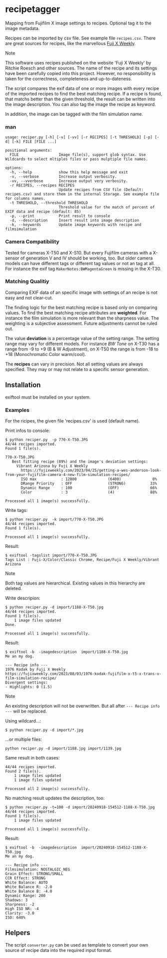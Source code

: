 # recipetagger
Mapping from Fujifilm X image settings to recipes. Optional tag it to the image metadata.

Recipes can be imported by csv file. See example file `recipes.csv`. There are great sources for recipes, like the marvellous [Fuji X Weekly](https://fujixweekly.com). 

> [!NOTE]
> This software uses recipes published on the website 'Fuji X Weekly' by Ritchie Roesch and other sources. The name of the recipe and its settings have been carefully copied into this project. However, no responsibility is taken for the correctness, completeness and up-to-dateness.


The script compares the exif data of one or more images with every recipe of the imported recipes to find the best matching recipe. If a recipe is found, that matchs better than the given threshold, the result can be written into the image description. You can also tag the image the recipe as keyword. 

In addition, the image can be tagged with the film simulation name.

### man

```text
usage: reciper.py [-h] [-v] [-vv] [-r RECIPES] [-t THRESHOLD] [-p] [-d] [-k] FILE [FILE ...]

positional arguments:
  FILE                  Image file(s), support glob syntax. Use Wildcards to select mltiples files or pass mulptiple file names.

options:
  -h, --help            show this help message and exit
  -v, --verbose         Increase output verbosity.
  -vv, --vverbose       Increase output very verbosity.
  -r RECIPES, --recipes RECIPES
                        Update recipes from CSV file (Default: recipes.csv) and store them in the internal Storage. See example file for columns names.
  -t THRESHOLD, --threshold THRESHOLD
                        Threshold value for the match of percent of EXIF data and recipe (default: 85)
  -p, --print           Print result to console
  -d, --description     Insert result into image description
  -k, --keywords        Update image keywords with recipe and filmsimulation
```

### Camera Compatibility

Tested for cameras X-T50 and X-S10. But every Fujifilm cameras with a X-sensor of generation V and IV should be working, too. But older camera models can have different tags or different tag values or not an tag at all. For instance the exif tag `MakerNotes:BWMagentaGreen` is missing in the X-T30.

### Matching Qualitiy 

Comparing EXIF data of an specific image with settings of an recipe is not easy and not clear-cut.

The finding logic for the best matching recipe is based only on comparing values. To find the best matching recipe attributes are **weighted**. For instance the film simulation is more relevant than the sharpness value. The weighting is a subjective assessment. Future adjustments cannot be ruled out. 

The value **deviation** is a percentage value of the setting range. The setting range may vary for different models. For instance _BW Tone_ on X-T30 has a range from -9 to +9 (B & W Adjustment), on X-T50 the range is from -18 to +18 (Monochromatic Color warm/cool). 

The **recipes** can vary in precision. Not all setting values are always specified. They may or may not relate to a specific sensor generation.


## Installation

exiftool must be installed on your system.


### Examples

For the ricipes, the given file 'recipes.csv' is used (default name).

Print infos to console:
```console
$ python reciper.py  -p 770-X-T50.JPG
44/44 recipes imported.
Found 1 file(s).

770-X-T50.JPG
   Best fitting recipe (89%) and the image's deviation settings:
     Vibrant Arizona by Fuji X Weekly
       https://fujixweekly.com/2023/04/25/getting-a-wes-anderson-look-from-your-fujifilm-camera-4-new-film-simulation-recipes/
       ISO max           : 12800              (6400)              0%
       DRange Priority   : OFF                (STRONG)           33%
       Dynamic Range     : 100                (OFF)              66%
       Color             : 3                  (4)                88%

Processed all 1 image(s) successfully.
```

Write tags:
```console
$ python reciper.py  -k import/770-X-T50.JPG
44/44 recipes imported.
Found 1 file(s).

Processed all 1 image(s) successfully.
```
Result:
```console
$ exiftool -tagslist import/770-X-T50.JPG 
Tags List : Fuji-X/Color/Classic Chrome, Recipe/Fuji X Weekly/Vibrant Arizona
```

> [!NOTE]
> Both tag values are hierarchical. Existing values in this hierarchy are deleted.

Write descripion:
```console
$ python reciper.py -d import/1188-X-T50.jpg            
44/44 recipes imported.
Found 1 file(s).
    1 image files updated
Done.

Processed all 1 image(s) successfully.
```

Result:
```console
$ exiftool -b  -imagedescription  import/1188-X-T50.jpg            
Me an my dog.

--- Recipe info ---
1976 Kodak by Fuji X Weekly
https://fujixweekly.com/2023/08/03/1976-kodak-fujifilm-x-t5-x-trans-v-film-simulation-recipe/
Divergent settings:
- Highlights: 0 (1.5)
```

> [!NOTE]
> An existing description will not be overwritten. But all after `--- Recipe info ---` will be replaced.

Using wildcard...:
```console
$ python reciper.py -d import/*.jpg
```

...or multiple files:
```console
python reciper.py -d import/1188.jpg import/1139.jpg
```

Same result in both cases:
```console
44/44 recipes imported.
Found 2 file(s).
    1 image files updated
    1 image files updated

Processed all 2 image(s) successfully.
```

No matching result updates the description, too:
```console
$ python reciper.py -t=100 -d import/20240918-154512-1188-X-T50.jpg 
44/44 recipes imported.
Found 1 file(s).
    1 image files updated

Processed all 1 image(s) successfully.
```

Result:
```console
$ exiftool -b  -imagedescription  import/20240918-154512-1188-X-T50.jpg
Me an my dog.

--- Recipe info ---
Filmsimulation: NOSTALGIC_NEG
Grain Effect: STRONG/SMALL
CCR Effect: STRONG
White Balance: AUTO
White Balance R: -2.0
White Balance B: -4.0
Dynamic Range: 200
Shadows: 3
Sharpness: -2
High ISO NR: -4
Clarity: -3.0
ISO: 640%    
```

## Helpers

The script `converter.py` can be used as template to convert your own source of recipe data into the required input format.


